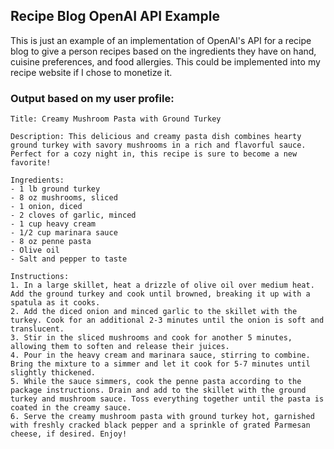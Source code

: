 ## Recipe Blog OpenAI API Example
This is just an example of an implementation of OpenAI's API for a recipe blog to give a person recipes based on the ingredients they have on hand, cuisine preferences, and food allergies. This could be implemented into my recipe website if I chose to monetize it.

### Output based on my user profile:
```
Title: Creamy Mushroom Pasta with Ground Turkey

Description: This delicious and creamy pasta dish combines hearty ground turkey with savory mushrooms in a rich and flavorful sauce. Perfect for a cozy night in, this recipe is sure to become a new favorite!

Ingredients:
- 1 lb ground turkey
- 8 oz mushrooms, sliced
- 1 onion, diced
- 2 cloves of garlic, minced
- 1 cup heavy cream
- 1/2 cup marinara sauce
- 8 oz penne pasta
- Olive oil
- Salt and pepper to taste

Instructions:
1. In a large skillet, heat a drizzle of olive oil over medium heat. Add the ground turkey and cook until browned, breaking it up with a spatula as it cooks.
2. Add the diced onion and minced garlic to the skillet with the turkey. Cook for an additional 2-3 minutes until the onion is soft and translucent.
3. Stir in the sliced mushrooms and cook for another 5 minutes, allowing them to soften and release their juices.
4. Pour in the heavy cream and marinara sauce, stirring to combine. Bring the mixture to a simmer and let it cook for 5-7 minutes until slightly thickened.
5. While the sauce simmers, cook the penne pasta according to the package instructions. Drain and add to the skillet with the ground turkey and mushroom sauce. Toss everything together until the pasta is coated in the creamy sauce.
6. Serve the creamy mushroom pasta with ground turkey hot, garnished with freshly cracked black pepper and a sprinkle of grated Parmesan cheese, if desired. Enjoy!
```
